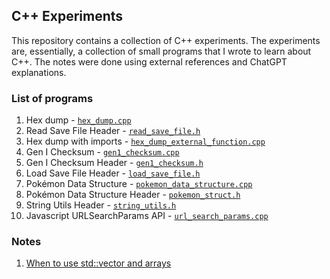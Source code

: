 ## C++ Experiments

This repository contains a collection of C++ experiments. The experiments are, essentially, a collection of small programs that I wrote to learn about C++. The notes were done using external references and ChatGPT explanations.

### List of programs

1. Hex dump - [`hex_dump.cpp`](hex_dump.cpp)
2. Read Save File Header - [`read_save_file.h`](read_save_file.h)
3. Hex dump with imports - [`hex_dump_external_function.cpp`](hex_dump_external_function.cpp)
4. Gen I Checksum - [`gen1_checksum.cpp`](gen1_checksum.cpp)
5. Gen I Checksum Header - [`gen1_checksum.h`](gen1_checksum.h)
6. Load Save File Header - [`load_save_file.h`](load_save_file.h)
7. Pokémon Data Structure - [`pokemon_data_structure.cpp`](pokemon_data_structure.cpp)
8. Pokémon Data Structure Header - [`pokemon_struct.h`](pokemon_struct.h)
9. String Utils Header - [`string_utils.h`](string_utils.h)
10. Javascript URLSearchParams API - [`url_search_params.cpp`](url_search_params.cpp)

### Notes

1. [When to use std::vector and arrays](notes/arrays-vectors.md)
